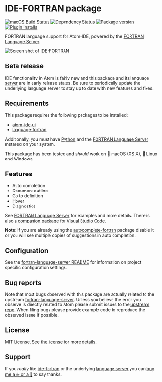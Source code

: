 # IDE-FORTRAN package
[![macOS Build Status](https://travis-ci.org/hansec/ide-fortran.svg?branch=master)](https://travis-ci.org/hansec/ide-fortran)
[![Dependency Status](https://david-dm.org/hansec/ide-fortran.svg)](https://david-dm.org/hansec/ide-fortran)
[![Package version](https://img.shields.io/apm/v/ide-fortran.svg)](https://atom.io/packages/ide-fortran)
[![Plugin installs](https://img.shields.io/apm/dm/ide-fortran.svg)](https://atom.io/packages/ide-fortran)

FORTRAN language support for Atom-IDE, powered by the [FORTRAN Language Server](https://github.com/hansec/fortran-language-server).

![Screen shot of IDE-FORTRAN](https://raw.githubusercontent.com/hansec/ide-fortran/master/images/screenshot.png)

## Beta release

[IDE functionality in Atom](https://ide.atom.io/) is fairly new and this package and
its [language server](https://github.com/hansec/fortran-language-server) are in early release states. Be sure
to periodically update the underlying language server to stay up to date with new features and fixes.

## Requirements
This package requires the following packages to be installed:
 * [atom-ide-ui](https://atom.io/packages/atom-ide-ui)
 * [language-fortran](https://atom.io/packages/language-fortran)

Additionally, you must have [Python](https://www.python.org/) and the
[FORTRAN Language Server](https://github.com/hansec/fortran-language-server) installed
on your system.

This package has been tested and *should* work on :apple: macOS (OS X), :penguin: Linux and Windows.

## Features

* Auto completion
* Document outline
* Go to definition
* Hover
* Diagnostics

See [FORTRAN Language Server](https://github.com/hansec/fortran-language-server) for examples and more details. There is also a [companion package](https://marketplace.visualstudio.com/items?itemName=hansec.fortran-ls) for [Visual Studio Code](https://code.visualstudio.com/).

**Note:** If you are already using the [autocomplete-fortran](https://atom.io/packages/autocomplete-fortran) package
disable it or you will see multiple copies of suggestions in auto completion.

## Configuration

See the [fortran-language-server README](https://github.com/hansec/fortran-language-server/blob/master/README.rst) for
information on project specific configuration settings.

## Bug reports
Note that most bugs observed with this package are actually related to the upstream
[fortran-language-server](https://github.com/hansec/fortran-language-server). Unless you believe the error
you observe is directly related to Atom please submit issues to the
[upstream repo](https://github.com/hansec/fortran-language-server/issues/new). When filing bugs please
provide example code to reproduce the observed issue if possible.

## License
MIT License. See [the license](LICENSE.md) for more details.

## Support

If you *really* like [ide-fortran](https://atom.io/packages/ide-fortran) or the underlying [language server](https://github.com/hansec/fortran-language-server) you can <a href='https://paypal.me/hansec' target="_blank">buy me a :coffee: or a :beer:</a> to say thanks.
